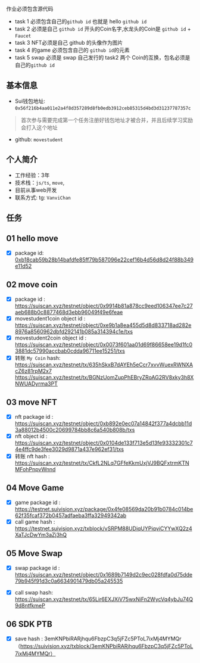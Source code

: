 作业必须包含源代码

- task 1 必须包含自己的`github id` 也就是 hello `github id`
- task 2 必须是自己 `github id` 开头的Coin名字,水龙头的Coin是 `github id` + `Faucet` 
- task 3 NFT必须是自己 github 的头像作为图片
- task 4 的game 必须包含自己的 `github id`的元素
- task 5 swap 必须是 swap 自己发行的 task2 两个 Coin的互换，包名必须是自己的`github id`



## 基本信息
- Sui钱包地址: `0x56f216b4aa011e2a4f8d357289d8fb0edb3912ceb85315d4bd3d31237787357c`
> 首次参与需要完成第一个任务注册好钱包地址才被合并，并且后续学习奖励会打入这个地址
- github: `movestudent`

## 个人简介
- 工作经验：3年
- 技术栈：`js/ts`, `move`,
- 目前从事web开发
- 联系方式: tg: `VanviChan` 

## 任务

##   01 hello move  
- [x] package id: [0xb18cab59b28b14bafdfe85ff79b587096e22cef16b4d56d8d24f88b349e11d52](https://testnet.suivision.xyz/package/0xb18cab59b28b14bafdfe85ff79b587096e22cef16b4d56d8d24f88b349e11d52?tab=Code)

##   02 move coin
- [x] package id : 
https://suiscan.xyz/testnet/object/0x9914b81a878cc9eed106347ee7c27aeb688b0c8877468d3ebb96049f49e6feae
- [x] movestudent1coin object id :
https://suiscan.xyz/testnet/object/0xe9b1a8ea455d5d8d833718ad282e8976a8560962dbfd292141b085a314394c1e/txs
- [x] movestudent2coin object id : 
https://suiscan.xyz/testnet/object/0x0073f601aa01d69f86658ee19d1fc03881dc57990accbab0cdda96711ee15251/txs
- [x] 转账 `My Coin` hash: 
https://suiscan.xyz/testnet/tx/635hSkxB7dAYEh5eCcr7xvvWuexRWNXAcZ6z81rpM2x7
https://suiscan.xyz/testnet/tx/BGNzUomZupPhEBryZRoAG2RV8xky3h8XNWUADyrma3PT

##   03 move NFT
- [x] nft package id : 
https://suiscan.xyz/testnet/object/0xb892e0ec07a14842f377a4dcbb11d3a88012b4500c20699784bb8c6a540b808b/txs
- [x] nft object id : 
https://suiscan.xyz/testnet/object/0x0104de133f713e5d13fe93332301c74e4ffc9de3fee3029d9871a437e962ef31/txs
- [x] 转账 nft hash : 
https://suiscan.xyz/testnet/tx/CkfL2NLq7GFfeKkmUxjVJ9BQFxtrmKTNMFohPnpvWnnd

##   04 Move Game
- [x] game package id : 
https://testnet.suivision.xyz/package/0x4fe08569da20b91b0784c014be62f35fcaf372b0457adfaeba3ffa32949342ab
- [x] call game hash : 
https://testnet.suivision.xyz/txblock/vSRPM88UDiqUYPiqviCYYwXQ2z4XaTJcDwYm3aZj3hQ

##   05 Move Swap
- [x] swap package id : 
https://suiscan.xyz/testnet/object/0x1689b7149d2c9ec028fdfa0d75dde79b945f91d3c0a6634901479db05a245535
- [x] call swap hash:
https://suiscan.xyz/testnet/tx/65Lir6EXJXiV75wxNiFn2WycVq4ybJu74Q9d8ntfkmeP


##   06 SDK PTB
- [x] save hash : 3emKNPbiRARjhqu6FbzpC3q5jFZc5PToL7ixMj4MYMQr
（https://suivision.xyz/txblock/3emKNPbiRARjhqu6FbzpC3q5jFZc5PToL7ixMj4MYMQr）
